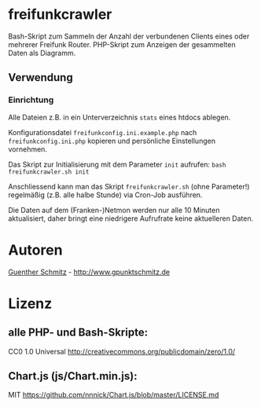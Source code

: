 # freifunkcrawler
Bash-Skript zum Sammeln der Anzahl der verbundenen Clients eines oder mehrerer Freifunk Router. PHP-Skript zum Anzeigen der gesammelten Daten als Diagramm.

## Verwendung

### Einrichtung

Alle Dateien z.B. in ein Unterverzeichnis `stats` eines htdocs ablegen.

Konfigurationsdatei `freifunkconfig.ini.example.php` nach `freifunkconfig.ini.php` kopieren und persönliche Einstellungen vornehmen.

Das Skript zur Initialisierung mit dem Parameter `init` aufrufen:
`bash freifunkcrawler.sh init`  

Anschliessend kann man das Skript `freifunkcrawler.sh` (ohne Parameter!) regelmäßig (z.B. alle halbe Stunde) via Cron-Job ausführen.

Die Daten auf dem (Franken-)Netmon werden nur alle 10 Minuten aktualisiert, daher bringt eine niedrigere Aufrufrate keine aktuelleren Daten.

# Autoren
[Guenther Schmitz](https://github.com/gpunktschmitz) - http://www.gpunktschmitz.de

# Lizenz
## alle PHP- und Bash-Skripte:
CC0 1.0 Universal <http://creativecommons.org/publicdomain/zero/1.0/>

## Chart.js (js/Chart.min.js):<br />
MIT <https://github.com/nnnick/Chart.js/blob/master/LICENSE.md>
